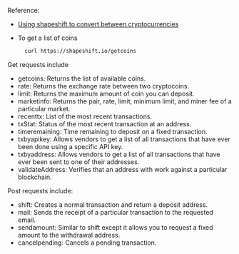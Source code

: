 
Reference:
- [Using shapeshift to convert between cryptocurrencies](https://news.earn.com/how-to-use-the-shapeshift-api-and-python-to-convert-between-different-cryptocurrencies-1ae14ff2ff34)


- To get a list of coins
  ```bash
    curl https://shapeshift.io/getcoins
  ```

Get requests include
- getcoins: Returns the list of available coins.
- rate: Returns the exchange rate between two cryptocoins.
- limit: Returns the maximum amount of coin you can deposit.
- marketinfo: Returns the pair, rate, limit, minimum limit, and miner fee of a particular market.
- recenttx: List of the most recent transactions.
- txStat: Status of the most recent transaction at an address.
- timeremaining: Time remaining to deposit on a fixed transaction.
- txbyapikey: Allows vendors to get a list of all transactions that have ever been done using a specific API key.
- txbyaddress: Allows vendors to get a list of all transactions that have ever been sent to one of their addresses.
- validateAddress: Verifies that an address with work against a particular blockchain.

Post requests include:
- shift: Creates a normal transaction and return a deposit address.
- mail: Sends the receipt of a particular transaction to the requested email.
- sendamount: Similar to shift except it allows you to request a fixed amount to the withdrawal address.
- cancelpending: Cancels a pending transaction.
